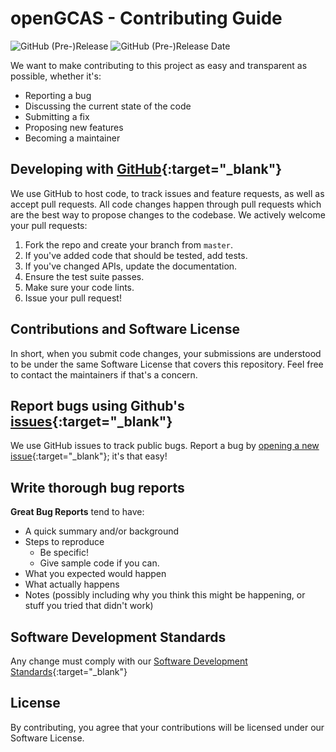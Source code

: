 # openGCAS - Contributing Guide

![GitHub (Pre-)Release](https://img.shields.io/github/v/release/FAA-VAIL-Project/openGCAS?include_prereleases)
![GitHub (Pre-)Release Date](https://img.shields.io/github/release-date-pre/FAA-VAIL-Project/openGCAS)

We want to make contributing to this project as easy and transparent as possible, whether it's:

- Reporting a bug
- Discussing the current state of the code
- Submitting a fix
- Proposing new features
- Becoming a maintainer

## Developing with [GitHub](https://github.com/){:target="_blank"}

We use GitHub to host code, to track issues and feature requests, as well as accept pull requests.
All code changes happen through pull requests which are the best way to propose changes to the codebase. 
We actively welcome your pull requests:

1. Fork the repo and create your branch from `master`.
2. If you've added code that should be tested, add tests.
3. If you've changed APIs, update the documentation.
4. Ensure the test suite passes.
5. Make sure your code lints.
6. Issue your pull request!

## Contributions and Software License

In short, when you submit code changes, your submissions are understood to be under the same Software License that covers this repository. 
Feel free to contact the maintainers if that's a concern.

## Report bugs using Github's [issues](https://github.com/FAA-VAIL-Project/sds/issues){:target="_blank"}

We use GitHub issues to track public bugs. Report a bug by [opening a new issue](https://github.com/FAA-VAIL-Project/sds/issues/new){:target="_blank"}; it's that easy!

## Write thorough bug reports

**Great Bug Reports** tend to have:

- A quick summary and/or background
- Steps to reproduce
    - Be specific!
    - Give sample code if you can.
- What you expected would happen
- What actually happens
- Notes (possibly including why you think this might be happening, or stuff you tried that didn't work)

## Software Development Standards

Any change must comply with our [Software Development Standards](https://faa-vail-project.github.io/sds/){:target="_blank"}


## License

By contributing, you agree that your contributions will be licensed under our Software License.
